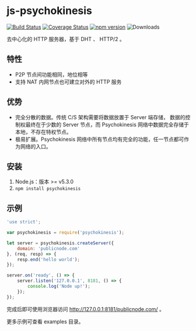 # js-psychokinesis
[![Build Status](https://travis-ci.org/psychokinesis-dev/js-psychokinesis.svg?branch=master)](https://travis-ci.org/psychokinesis-dev/js-psychokinesis)
[![Coverage Status](https://coveralls.io/repos/psychokinesis-dev/js-psychokinesis/badge.svg)](https://coveralls.io/r/psychokinesis-dev/js-psychokinesis)
[![npm version](https://badge.fury.io/js/psychokinesis.svg)](http://badge.fury.io/js/psychokinesis)
![Downloads](https://img.shields.io/npm/dm/psychokinesis.svg?style=flat)

去中心化的 HTTP 服务器，基于 DHT 、 HTTP/2 。

## 特性
- P2P 节点间功能相同，地位相等
- 支持 NAT 内网节点也可建立对外的 HTTP 服务

## 优势
- 完全分散的数据。传统 C/S 架构需要将数据放置于 Server 端存储， 数据的控制权最终在于少数的 Server 节点，而 Psychokinesis 网络中数据完全存储于本地，不存在特权节点。
- 极易扩展。Psychokinesis 网络中所有节点均有完全的功能，任一节点都可作为网络的入口。

## 安装
1. Node.js：版本 >= v5.3.0
2. `npm install psychokinesis`

## 示例
```js
'use strict';

var psychokinesis = require('psychokinesis');

let server = psychokinesis.createServer({
    domain: 'publicnode.com'
}, (req, resp) => {
    resp.end('hello world');
});

server.on('ready', () => {
    server.listen('127.0.0.1', 8181, () => {
        console.log('Node up!');
    });
});
```
完成后即可使用浏览器访问 http://127.0.0.1:8181/publicnode.com/ 。

更多示例可查看 examples 目录。
